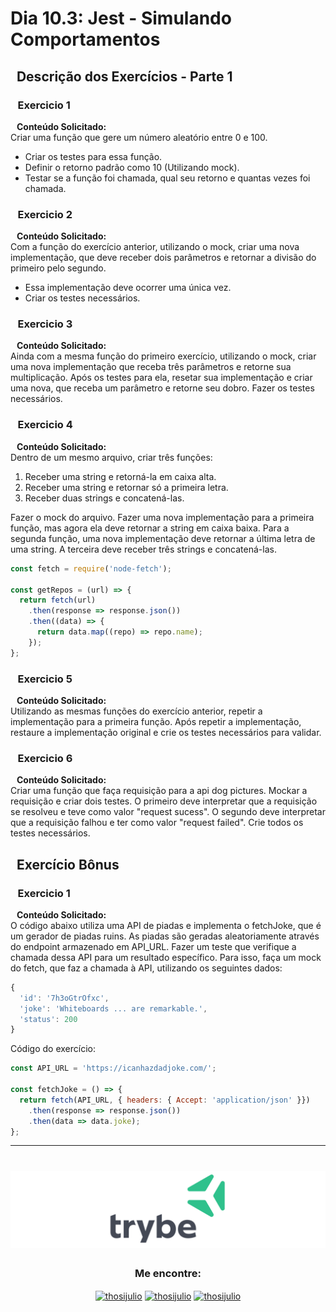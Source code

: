 # Dia 10.3: Jest - Simulando Comportamentos

## &nbsp; Descrição dos Exercícios - Parte 1

### &nbsp;&nbsp; Exercicio 1
  <b>&nbsp;&nbsp;&nbsp;Conteúdo Solicitado: </b> <br> 
Criar uma função que gere um número aleatório entre 0 e 100. 
 * Criar os testes para essa função. 
 * Definir o retorno padrão como 10 (Utilizando mock). 
 * Testar se a função foi chamada, qual seu retorno e quantas vezes foi chamada.

### &nbsp;&nbsp; Exercicio 2
  <b>&nbsp;&nbsp;&nbsp;Conteúdo Solicitado: </b> <br>
Com a função do exercício anterior, utilizando o mock, criar uma nova implementação, que deve receber dois parâmetros e retornar a divisão do primeiro pelo segundo. 
 * Essa implementação deve ocorrer uma única vez. 
 * Criar os testes necessários.

### &nbsp;&nbsp; Exercicio 3
  <b>&nbsp;&nbsp;&nbsp;Conteúdo Solicitado: </b> <br>
Ainda com a mesma função do primeiro exercício, utilizando o mock, criar uma nova implementação que receba três parâmetros e retorne sua multiplicação. Após os testes para ela, resetar sua implementação e criar uma nova, que receba um parâmetro e retorne seu dobro. Fazer os testes necessários.

### &nbsp;&nbsp; Exercicio 4
  <b>&nbsp;&nbsp;&nbsp;Conteúdo Solicitado: </b> <br>
Dentro de um mesmo arquivo, criar três funções:
 1. Receber uma string e retorná-la em caixa alta. 
 2. Receber uma string e retornar só a primeira letra. 
 3. Receber duas strings e concatená-las. <br>

Fazer o mock do arquivo. Fazer uma nova implementação para a primeira função, mas agora ela deve retornar a string em caixa baixa. Para a segunda função, uma nova implementação deve retornar a última letra de uma string. A terceira deve receber três strings e concatená-las.

~~~javascript
const fetch = require('node-fetch');

const getRepos = (url) => {
  return fetch(url)
    .then(response => response.json())
    .then((data) => {
      return data.map((repo) => repo.name);
    });
};
~~~

### &nbsp;&nbsp; Exercicio 5
  <b>&nbsp;&nbsp;&nbsp;Conteúdo Solicitado: </b> <br>
Utilizando as mesmas funções do exercício anterior, repetir a implementação para a primeira função. Após repetir a implementação, restaure a implementação original e crie os testes necessários para validar.

### &nbsp;&nbsp; Exercicio 6
  <b>&nbsp;&nbsp;&nbsp;Conteúdo Solicitado: </b> <br>
Criar uma função que faça requisição para a api dog pictures. Mockar a requisição e criar dois testes. O primeiro deve interpretar que a requisição se resolveu e teve como valor "request sucess". O segundo deve interpretar que a requisição falhou e ter como valor "request failed". Crie todos os testes necessários.

## &nbsp; Exercício Bônus

### &nbsp;&nbsp; Exercicio 1
  <b>&nbsp;&nbsp;&nbsp;Conteúdo Solicitado: </b> <br>
O código abaixo utiliza uma API de piadas e implementa o fetchJoke, que é um gerador de piadas ruins. As piadas são geradas aleatoriamente através do endpoint armazenado em API_URL. Fazer um teste que verifique a chamada dessa API para um resultado específico. Para isso, faça um mock do fetch, que faz a chamada à API, utilizando os seguintes dados:

~~~javascript
{
  'id': '7h3oGtrOfxc',
  'joke': 'Whiteboards ... are remarkable.',
  'status': 200
}
~~~
Código do exercício:
~~~javascript
const API_URL = 'https://icanhazdadjoke.com/';

const fetchJoke = () => {
  return fetch(API_URL, { headers: { Accept: 'application/json' }})
    .then(response => response.json())
    .then(data => data.joke);
};
~~~

---

<h1 align="center">
    <img alt="Trybe" src="https://github.com/thosijulio/trybe-projects/blob/main/trybe-logo.png"/>
</h1>
<h3 align=center>Me encontre:</h3>
<p align=center>
<a href="https://www.linkedin.com/in/thosijulio/" target="blank"><img align="center" src="https://cdn.jsdelivr.net/npm/simple-icons@3.0.1/icons/linkedin.svg" alt="thosijulio" height="20" width="20" /></a>
<a href="https://www.github.com/thosijulio/" target="blank"><img align="center" src="https://cdn.jsdelivr.net/npm/simple-icons@3.0.1/icons/github.svg" alt="thosijulio" height="20" width="20" /></a>
<a href="https://www.instagram.com/thosijulio" target="blank"><img align="center" src="https://cdn.jsdelivr.net/npm/simple-icons@3.0.1/icons/instagram.svg" alt="thosijulio" height="20" width="20" /></a>
</p>
